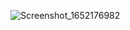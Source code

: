 ![Screenshot_1652176982](https://user-images.githubusercontent.com/60236795/167715641-75673356-e2bb-4ba4-8e2c-af85cb9b561d.png)
